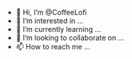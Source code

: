 - 👋 Hi, I’m @CoffeeLofi
- 👀 I’m interested in ...
- 🌱 I’m currently learning ...
- 💞️ I’m looking to collaborate on ...
- 📫 How to reach me ...

<!---
CoffeeLofi/CoffeeLofi is a ✨ special ✨ repository because its `README.md` (this file) appears on your GitHub profile.
You can click the Preview link to take a look at your changes.
--->

